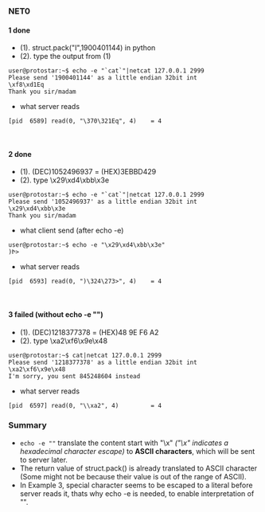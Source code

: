 ### NET0
#### 1 done
- (1). struct.pack("I",1900401144) in python
- (2). type the output from (1)
```
user@protostar:~$ echo -e "`cat`"|netcat 127.0.0.1 2999
Please send '1900401144' as a little endian 32bit int
\xf8\xd1Eq
Thank you sir/madam
```

- what server reads
```
[pid  6589] read(0, "\370\321Eq", 4)    = 4
```
<br>


#### 2 done
- (1). (DEC)1052496937 = (HEX)‭3EBBD429‬
- (2). type \x29\xd4\xbb\x3e
```
user@protostar:~$ echo -e "`cat`"|netcat 127.0.0.1 2999
Please send '1052496937' as a little endian 32bit int
\x29\xd4\xbb\x3e
Thank you sir/madam
```
- what client send (after echo -e)
```
user@protostar:~$ echo -e "\x29\xd4\xbb\x3e"
)Ի>
```
- what server reads
```
[pid  6593] read(0, ")\324\273>", 4)    = 4
```
<br>


#### 3 failed (without echo -e "")
- (1). (DEC)‭1218377378‬ = (HEX)‭‭48 9E F6 A2‬‬
- (2). type \xa2\xf6\x9e\x48
```
user@protostar:~$ cat|netcat 127.0.0.1 2999
Please send '1218377378' as a little endian 32bit int
\xa2\xf6\x9e\x48
I'm sorry, you sent 845248604 instead
```
- what server reads
```
[pid  6597] read(0, "\\xa2", 4)         = 4
```

### Summary
- `echo -e ""` translate the content start with "\x" _("\x" indicates a hexadecimal character escape)_ to **ASCII characters**, which will be sent to server later.
- The return value of struct.pack() is already translated to ASCII character (Some might not be because their value is out of the range of ASCII).
- In Example 3, special character seems to be escaped to a literal before server reads it, thats why echo -e is needed, to enable interpretation of "\".
